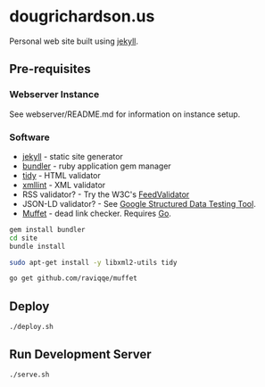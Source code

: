 # dougrichardson.us

Personal web site built using [jekyll](https://jekyllrb.com/).

## Pre-requisites

### Webserver Instance

See webserver/README.md for information on instance setup.

### Software

- [jekyll](https://jekyllrb.com/) - static site generator
- [bundler](https://bundler.io/) - ruby application gem manager
- [tidy](https://www.html-tidy.org/) - HTML validator
- [xmllint](http://xmlsoft.org/xmllint.html) - XML validator
- RSS validator? - Try the W3C's [FeedValidator](https://sourceforge.net/projects/feedvalidator/)
- JSON-LD validator? - See [Google Structured Data Testing Tool](https://search.google.com/structured-data/testing-tool).
- [Muffet](https://github.com/raviqqe/muffet) - dead link checker. Requires [Go](https://golang.org/doc/install).

```bash
gem install bundler
cd site
bundle install

sudo apt-get install -y libxml2-utils tidy

go get github.com/raviqqe/muffet
```

## Deploy

    ./deploy.sh

## Run Development Server

    ./serve.sh


